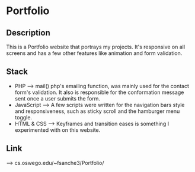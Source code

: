 # Portfolio
## Description

This is a Portfolio website that portrays my projects. It's responsive on all screens and has a few other features like animation and form validation. 

## Stack 
- PHP --> mail() php's emailing function, was mainly used for the contact form's validation. It also is responsible for the conformation message sent once a user submits the form.  
- JavaScript --> A few scripts were written for the navigation bars style and responsiveness, such as sticky scroll and the hamburger menu toggle.
- HTML & CSS --> Keyframes and transition eases is something I experimented with on this website.

## Link 
 --> cs.oswego.edu/~fsanche3/Portfolio/
 
